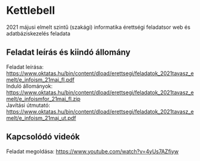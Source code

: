 # Kettlebell
2021 májusi elmelt szintű (szakági) informatika érettségi feladatsor web és adatbáziskezelés feladata

## Feladat leírás és kiindó állomány
Feladat leírása: https://www.oktatas.hu/bin/content/dload/erettsegi/feladatok_2021tavasz_emelt/e_infoism_21maj_fl.pdf  
Induló állományok: https://www.oktatas.hu/bin/content/dload/erettsegi/feladatok_2021tavasz_emelt/e_infoismfor_21maj_fl.zip                    
Javítási útmutató: https://www.oktatas.hu/bin/content/dload/erettsegi/feladatok_2021tavasz_emelt/e_infoism_21maj_ut.pdf  

## Kapcsolódó videók
Feladat megoldása: https://www.youtube.com/watch?v=4yUs7AZfiyw
